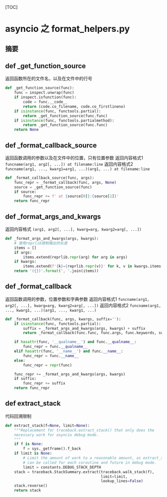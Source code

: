 [TOC]
# asyncio 之 format_helpers.py
## 摘要
## def _get_function_source
返回函数所在的文件名，以及在文件中的行号
```python
def _get_function_source(func):
    func = inspect.unwrap(func)
    if inspect.isfunction(func):
        code = func.__code__
        return (code.co_filename, code.co_firstlineno)
    if isinstance(func, functools.partial):
        return _get_function_source(func.func)
    if isinstance(func, functools.partialmethod):
        return _get_function_source(func.func)
    return None
```
## def _format_callback_source
返回函数调用的参数以及在文件中的位置，只有位置参数
返回内容格式1 `funcname(arg1, arg2[, ...]) at filename:line`
返回内容格式2 `funcname(arg1, ..., kwarg1=arg1, ...)(arg1, ...) at filename:line`
```python
def _format_callback_source(func, args):
    func_repr = _format_callback(func, args, None)
    source = _get_function_source(func)
    if source:
        func_repr += f' at {source[0]}:{source[1]}'
    return func_repr
```
## def _format_args_and_kwargs
返回内容格式 `(arg1, arg2[, ...], kwarg=arg, kwarg2=arg[, ...])`
```python
def _format_args_and_kwargs(args, kwargs):
    # 使用reprlib限制输出的长度
    items = []
    if args:
        items.extend(reprlib.repr(arg) for arg in args)
    if kwargs:
        items.extend(f'{k}={reprlib.repr(v)}' for k, v in kwargs.items())
    return '({})'.format(', '.join(items))
```
## def _format_callback
返回函数调用的参数，位置参数和字典参数
返回内容格式1 `funcname(arg1, arg2[, ...], kwarg=arg, kwarg2=arg[, ...])`
返回内容格式2 `funcname(arg1, ..., kwarg1, ...)(arg1, ..., kwarg1, ...)`
```python
def _format_callback(func, args, kwargs, suffix=''):
    if isinstance(func, functools.partial):
        suffix = _format_args_and_kwargs(args, kwargs) + suffix
        return _format_callback(func.func, func.args, func.keywords, suffix)

    if hasattr(func, '__qualname__') and func.__qualname__:
        func_repr = func.__qualname__
    elif hasattr(func, '__name__') and func.__name__:
        func_repr = func.__name__
    else:
        func_repr = repr(func)

    func_repr += _format_args_and_kwargs(args, kwargs)
    if suffix:
        func_repr += suffix
    return func_repr
```
## def extract_stack
代码回溯限制
```python
def extract_stack(f=None, limit=None):
    """Replacement for traceback.extract_stack() that only does the
    necessary work for asyncio debug mode.
    """
    if f is None:
        f = sys._getframe().f_back
    if limit is None:
        # Limit the amount of work to a reasonable amount, as extract_stack()
        # can be called for each coroutine and future in debug mode.
        limit = constants.DEBUG_STACK_DEPTH
    stack = traceback.StackSummary.extract(traceback.walk_stack(f),
                                           limit=limit,
                                           lookup_lines=False)
    stack.reverse()
    return stack
```